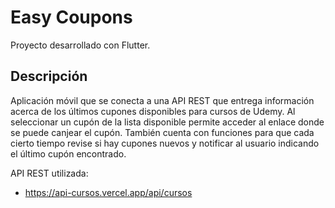 # Easy Coupons

Proyecto desarrollado con Flutter.

## Descripción

Aplicación móvil que se conecta a una API REST que entrega información acerca de los últimos cupones disponibles para cursos de Udemy. Al seleccionar un cupón de la lista disponible permite acceder al enlace donde se puede canjear el cupón.
También cuenta con funciones para que cada cierto tiempo revise si hay cupones nuevos y notificar al usuario indicando el último cupón encontrado.

API REST utilizada:
- https://api-cursos.vercel.app/api/cursos
